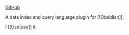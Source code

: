 [GitHub](https://github.com/blacksmithgu/obsidian-dataview)

A data index and query language plugin for [[Obsidian]].

I [[Use|use]] it.
